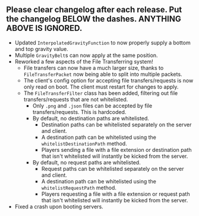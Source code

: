 Please clear changelog after each release.
Put the changelog BELOW the dashes. ANYTHING ABOVE IS IGNORED.
-----------------
- Updated `InterpolatedGravityFunction` to now properly supply a bottom and top gravity value.
- Multiple `GravityBelt`s can now apply at the same position.
- Reworked a few aspects of the File Transferring system!
  - File transfers can now have a much larger size, thanks to `FileTransferPacket` now being able to split into multiple packets.
  - The client's config option for accepting file transfers/requests is now only read on boot. The client must restart for changes to apply.
  - The `FileTransferFilter` class has been added, filtering out file transfers/requests that are not whitelisted.
    - Only `.png` and `.json` files can be accepted by file transfers/requests. This is hardcoded.
    - By default, no destination paths are whitelisted.
      - Destination paths can be whitelisted separately on the server and client.
      - A destination path can be whitelisted using the `whitelistDestinationPath` method.
      - Players sending a file with a file extension or destination path that isn't whitelisted will instantly be kicked from the server.
    - By default, no request paths are whitelisted.
      - Request paths can be whitelisted separately on the server and client.
      - A destination path can be whitelisted using the `whitelistRequestPath` method.
      - Players requesting a file with a file extension or request path that isn't whitelisted will instantly be kicked from the server.
- Fixed a crash upon booting servers.
